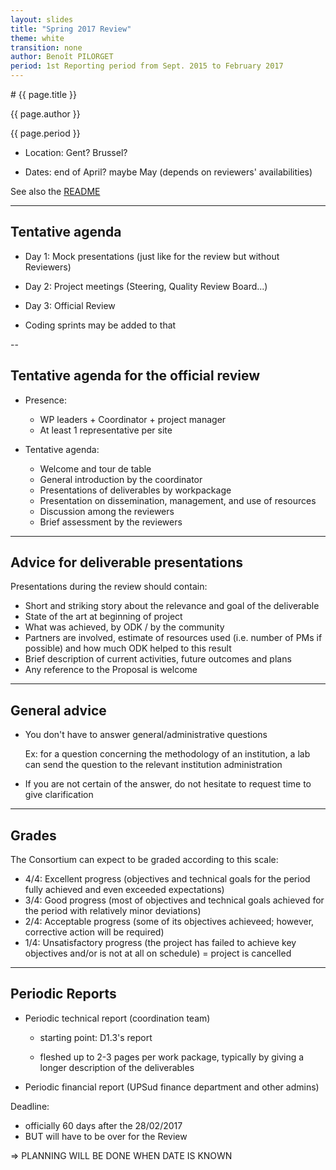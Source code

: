 ```yaml
---
layout: slides
title: "Spring 2017 Review"
theme: white
transition: none
author: Benoît PILORGET
period: 1st Reporting period from Sept. 2015 to February 2017
---
```


<section data-markdown data-separator="^---\n" data-separator-vertical="^--\n">
# {{ page.title }}

{{ page.author }}

{{ page.period }}

- Location: Gent? Brussel?

- Dates: end of April? maybe May (depends on reviewers' availabilities)

See also the [README](https://github.com/OpenDreamKit/OpenDreamKit/#organization-of-official-meetings)

---

## Tentative agenda

- Day 1: Mock presentations (just like for the review but without Reviewers)
- Day 2: Project meetings (Steering, Quality Review Board...)
- Day 3: Official Review

- Coding sprints may be added to that

--

## Tentative agenda for the official review

- Presence:

    - WP leaders + Coordinator + project manager
    - At least 1 representative per site

- Tentative agenda:

    - Welcome and tour de table
    - General introduction by the coordinator
    - Presentations of deliverables by workpackage
    - Presentation on dissemination, management, and use of resources
    - Discussion among the reviewers
    - Brief assessment by the reviewers

---

## Advice for deliverable presentations

Presentations during the review should contain:

- Short and striking story about the relevance and goal of the deliverable
- State of the art at beginning of project
- What was achieved, by ODK / by the community
- Partners are involved, estimate of resources used (i.e. number of PMs if possible) and how much ODK helped to this result
- Brief description of current activities, future outcomes and plans
- Any reference to the Proposal is welcome

---

## General advice

- You don't have to answer general/administrative questions

  Ex: for a question concerning the methodology of an institution, a lab can send the question to the relevant institution administration

- If you are not certain of the answer, do not hesitate to request
  time to give clarification

---

## Grades

The Consortium can expect to be graded according to this scale:

- 4/4: Excellent progress (objectives and technical goals for the period fully achieved and even exceeded expectations)
- 3/4: Good progress (most of objectives and technical goals achieved for the period with relatively minor deviations)
- 2/4: Acceptable progress (some of its objectives achieveed; however, corrective action will be required)
- 1/4: Unsatisfactory progress (the project has failed to achieve key objectives and/or is not at all on schedule) = project is cancelled

---

## Periodic Reports

- Periodic technical report (coordination team)

    - starting point: D1.3's report

    - fleshed up to 2-3 pages per work package, typically by giving a
      longer description of the deliverables

- Periodic financial report (UPSud finance department and other admins)

Deadline:

- officially 60 days after the 28/02/2017
- BUT will have to be over for the Review

=> PLANNING WILL BE DONE WHEN DATE IS KNOWN

</section>
